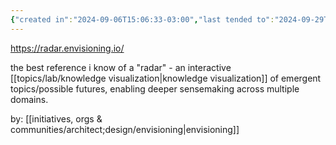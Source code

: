 ```yaml
---
{"created in":"2024-09-06T15:06:33-03:00","last tended to":"2024-09-29T15:29:56-03:00","aliases":["envisioning radar"],"relevancescore":90,"tags":["tool","mapping","design","lab","sensemaking","interfacedesign","futures","research","🌱","prototype"],"dg-publish":true,"notestage":["🌱"],"created":"2024-09-06T15:06:33.528-03:00","updated":"2025-01-10T18:41:51.960-03:00","permalink":"/projects-and-tools/projects/lab/envisioning-tech-radar/","dgPassFrontmatter":true}
---
```


https://radar.envisioning.io/

the best reference i know of a "radar" - an interactive [[topics/lab/knowledge visualization\|knowledge visualization]] of emergent topics/possible futures, enabling deeper sensemaking across multiple domains.

by: [[initiatives, orgs & communities/architect;design/envisioning\|envisioning]]